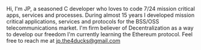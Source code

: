 Hi, I'm JP, a seasoned C developer who loves to code 7/24 mission critical apps, services and processes.
During almost 15 years I developed mission critical applications, services and protocols for the BSS/OSS telecommunications market. 
I'm firm believer of Decentralization as a way to develop our freedom
I'm currently learning the Ethereum protocol.
Feel free to reach me at jp.the4ducks@gmail.com
